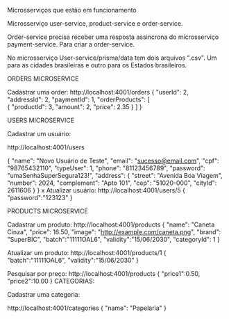 Microsserviços que estão em funcionamento

Microsserviço user-service, product-service e order-service.

Order-service precisa receber uma resposta assincrona do microsserviço payment-service. Para criar a order-service.

No microsserviço User-service/prisma/data tem dois arquivos ".csv". 
Um para as cidades brasileiras e outro para os Estados brasileiros. 

ORDERS MICROSERVICE

Cadastrar uma order:
http://localhost:4001/orders
{
  "userId": 2,
  "addressId": 2,
  "paymentId": 1,
  "orderProducts": [  
    {
      "productId": 3,
      "amount": 2,
      "price": 2.35
    }
  ]
}

USERS MICROSERVICE

Cadastrar um usuário:

http://localhost:4001/users

{
  "name": "Novo Usuário de Teste",
  "email": "sucesso@email.com",
  "cpf": "98765432110",
  "typeUser": 1,
  "phone": "81123456789",
  "password": "umaSenhaSuperSegura123!",
  "address": {
    "street": "Avenida Boa Viagem",
    "number": 2024,
    "complement": "Apto 101",
    "cep": "51020-000",
    "cityId": 2611606
  }
}
x
Atualizar usuário:
http://localhost:4001/users/5
{
  "password":"123123"
}


PRODUCTS MICROSERVICE

Cadastrar um produto:
http://localhost:4001/products
{
  "name": "Caneta Cinza",
  "price": 16.50,
  "image": "http://example.com/caneta.png",
  "brand": "SuperBIC",
  "batch":"11111OAL6",
  "validity":"15/06/2030",
  "categoryId": 1 
}

Atualizar um produto:
http://localhost:4001/products/1
{
  "batch":"11111OAL6",
  "validity":"15/06/2030"
}

Pesquisar por preço:
http://localhost:4001/products
{
  "price1":0.50,
  "price2":10.00
}
CATEGORIAS:

Cadastrar uma categoria:

http://localhost:4001/categories
{
  "name": "Papelaria"
}

